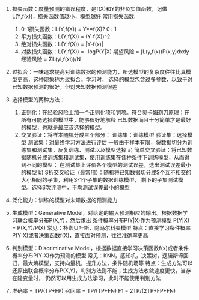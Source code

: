 1. 损失函数：度量预测的错误程度，是f(X)和Y的非负实值函数，记做L(Y,f(x))，损失函数值越小，模型越好
   常用损失函数:
   1) 0-1损失函数：L(Y,f(X)) = Y==f(X)? 0 : 1
   2) 平方损失函数：L(Y,f(X)) = (Y-f(X))^2
   3) 绝对损失函数：L(Y,f(X)) = |Y-f(x)|
   4) 对数损失函数：L(Y,f(X)) = -logP(Y|X)
   期望风险 = ∫L(y,f(x))P(x,y)dxdy
   经验风险 = ΣL(yi,f(xi))/N
   
2. 过拟合：一味追求提高对训练数据的预测能力，所选模型的复杂度往往比真模型更高，这种现象称为过拟合。学习时，
   选择的模型包含过多参数，以致于对已知数据预测的很好，但对未知数据预测很差
   
3. 选择模型的两种方法：
   1) 正则化：在经验风险上加一个正则化项和罚项。符合奥卡姆剃刀原理：在所有可能选择的模型中，能够很好地解释
   已知数据而且十分简单才是最好的模型，也就是最应该选择的模型。
   2) 交叉验证：将样本随机分成三个部分：
   训练集：训练模型
   验证集：选择模型
   测试集：对最终学习方法进行评估
   一般由于样本有限，将数据切分为训练集和测试集，反复训练、测试以及模型选择
   a) 简单交叉验证：将已知数据随机分成训练集和测试集，使用训练集在各种条件下训练模型，从而得到不同的模型；
      在测试集上评价各个模型的测试误差，选出测试误差最小的模型
   b) S折交叉验证（最常用）：随机将已知数据切分成S个互不相交的大小相同的子集，利用S-1个子集的数据训练模型，
      剩下的子集测试模型。选择S次评测中，平均测试误差最小的模型
  
 4. 泛化能力：训练的模型对未知数据的预测能力
 
 5. 生成模型：Generative Model，对给定的输入预测相应的输出。根据数据学习联合概率分布P(X,Y)，然后求出
    条件概率分布P(Y|X)作为预测模型
    P(Y|X) = P(X,Y)/P(X)
    常见：朴素贝叶斯、隐马尔科夫模型
    特点：直接学习条件概率P(Y|X)或者决策函数f(X)，直接面对预测，往往准确率更高
    
 6. 判别模型：Discriminative Model，根据数据直接学习决策函数f(x)或者条件概率分布P(Y|X)作为预测的模型
 	常见：KNN，感知机，决策树，逻辑斯谛回归，最大熵模型，支持向量机，提升方法，条件随机场等
 	特点：生成方法可以还原出联合概率分布P(X,Y)，判别方法则不能；生成方法收敛速度更快，当存在隐变量时，
 	仍然可以用生成方法学习，此时不能使用判别方法
 	
 7. 准确率 = TP/(TP+FP)
 	召回率 = TP/(TP+FN)
 	F1 = 2TP/(2TP+FP+FN)